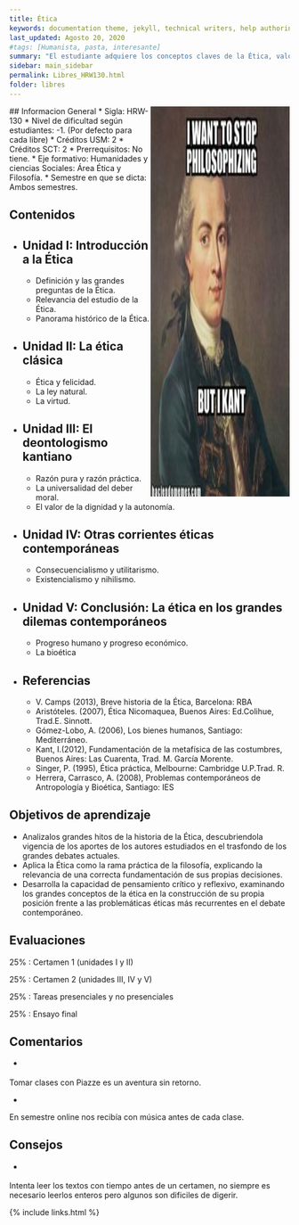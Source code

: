 ```yaml
---
title: Ética
keywords: documentation theme, jekyll, technical writers, help authoring tools, hat replacements
last_updated: Agosto 20, 2020
#tags: [Humanista, pasta, interesante]
summary: "El estudiante adquiere los conceptos claves de la Ética, valorando la necesidad de tener una visión fundamentada de nuestro mundo y de nuestras decisiones, adoptando una visión informada y crítica de los grandes hitos de la historia de la ética y reflexionando sobre su vigencia en los grandes debates sociales contemporáneos "
sidebar: main_sidebar
permalink: Libres_HRW130.html
folder: libres
---
```


<img align="right" width="250" height="700" src="images/libres/HRW130.jpg">
## Informacion General
* Sigla: HRW-130
* Nivel de dificultad según estudiantes: -1. (Por defecto para cada libre)
* Créditos USM: 2
* Créditos SCT: 2
* Prerrequisitos: No tiene.
* Eje formativo: Humanidades y ciencias Sociales: Área Ética y Filosofía.
* Semestre en que se dicta: Ambos semestres.



## Contenidos
* ## Unidad I: Introducción a la Ética
    * Definición y las grandes preguntas de la Ética. 
    * Relevancia del estudio de la Ética.
    * Panorama histórico de la Ética.
* ## Unidad II: La ética clásica
    * Ética y felicidad. 
    * La ley natural. 
    * La virtud.
* ## Unidad III: El deontologismo kantiano
    * Razón pura y razón práctica. 
    * La universalidad del deber moral. 
    * El valor de la dignidad y la autonomía.
* ## Unidad IV: Otras corrientes éticas contemporáneas 
    * Consecuencialismo y utilitarismo.  
    * Existencialismo y nihilismo. 
* ## Unidad V: Conclusión: La ética en los grandes dilemas contemporáneos
    * Progreso humano y progreso económico.
    *  La bioética
* ## Referencias
    * V. Camps (2013), Breve historia de la Ética, Barcelona: RBA
    * Aristóteles. (2007), Ética Nicomaquea, Buenos Aires: Ed.Colihue, Trad.E. Sinnott. 
    * Gómez-Lobo,  A.    (2006),  Los  bienes  humanos,  Santiago:  Mediterráneo.
    * Kant,  I.(2012),  Fundamentación  de  la  metafísica  de  las  costumbres,  Buenos  Aires:  Las  Cuarenta,  Trad.  M.  García  Morente.
    * Singer, P. (1995), Ética práctica, Melbourne: Cambridge U.P.Trad. R.
    * Herrera, Carrasco, A. (2008), Problemas contemporáneos de Antropología y Bioética, Santiago: IES

## Objetivos de aprendizaje

* Analizalos grandes hitos de la historia de la Ética, descubriendola vigencia de los aportes de los autores estudiados en el trasfondo de los grandes debates actuales.
* Aplica la  Ética  como  la  rama  práctica  de  la  filosofía,  explicando la relevancia de una correcta fundamentación de sus propias decisiones.
* Desarrolla la capacidad de pensamiento crítico y reflexivo, examinando los grandes conceptos de  la  ética  en  la  construcción  de  su  propia  posición  frente a  las  problemáticas  éticas  más  recurrentes en el debate contemporáneo.


## Evaluaciones
25%
 :  Certamen 1 (unidades I y II)

25%
 : Certamen 2 (unidades III, IV y V)

25%
 : Tareas presenciales y no presenciales

25%
 :  Ensayo final



## Comentarios
* <p style = "font-family:Comic Sans MS, Comic Sans, cursive;">
Tomar clases con Piazze es un aventura sin retorno.

* <p style = "font-family:Comic Sans MS, Comic Sans, cursive;">
En semestre online nos recibía con música antes de cada clase.


## Consejos

* <p style = "font-family:Comic Sans MS, Comic Sans, cursive;">
Intenta leer los textos con tiempo antes de un certamen, no siempre es necesario leerlos enteros pero algunos son dificiles de digerir.


{% include links.html %}
